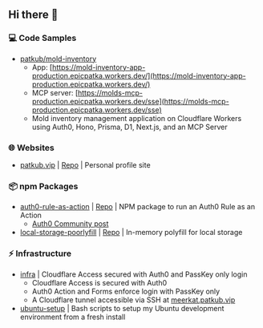 ## Hi there 👋

### 💻 Code Samples
- [patkub/mold-inventory](https://github.com/patkub/mold-inventory)
  - App: [https://mold-inventory-app-production.epicpatka.workers.dev/](https://mold-inventory-app-production.epicpatka.workers.dev/)
  - MCP server: [https://molds-mcp-production.epicpatka.workers.dev/sse](https://molds-mcp-production.epicpatka.workers.dev/sse)
  - Mold inventory management application on Cloudflare Workers using Auth0, Hono, Prisma, D1, Next.js, and an MCP Server

### 🌐 Websites
- [patkub.vip](https://patkub.vip/) | [Repo](https://github.com/patkub/patkub-site) | Personal profile site

### 📦 npm Packages
- [auth0-rule-as-action](https://www.npmjs.com/package/auth0-rule-as-action) | [Repo](https://github.com/patkub/auth0-rule-as-action) | NPM package to run an Auth0 Rule as an Action
  - [Auth0 Community post](https://community.auth0.com/t/run-auth0-rules-as-post-login-actions/191493)
- [local-storage-poorlyfill](https://www.npmjs.com/package/local-storage-poorlyfill) | [Repo](https://github.com/patkub/local-storage-poorlyfill) | In-memory polyfill for local storage

### ⚡ Infrastructure
- [infra](https://github.com/patkub/infra) | Cloudflare Access secured with Auth0 and PassKey only login
  - Cloudflare Access is secured with Auth0
  - Auth0 Action and Forms enforce login with PassKey only
  - A Cloudflare tunnel accessible via SSH at [meerkat.patkub.vip](https://meerkat.patkub.vip)
- [ubuntu-setup](https://github.com/patkub/ubuntu-setup) | Bash scripts to setup my Ubuntu development environment from a fresh install

<!--
**patkub/patkub** is a ✨ _special_ ✨ repository because its `README.md` (this file) appears on your GitHub profile.

Here are some ideas to get you started:

- 🔭 I’m currently working on ...
- 🌱 I’m currently learning ...
- 👯 I’m looking to collaborate on ...
- 🤔 I’m looking for help with ...
- 💬 Ask me about ...
- 📫 How to reach me: ...
- 😄 Pronouns: ...
- ⚡ Fun fact: ...
-->
